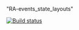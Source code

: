 "RA-events_state_layouts" 

[![Build status](https://ci.appveyor.com/api/projects/status/7q7ijkdderyqa7u5?svg=true)](https://ci.appveyor.com/project/anikolaevski/ra-events-state-layouts)

